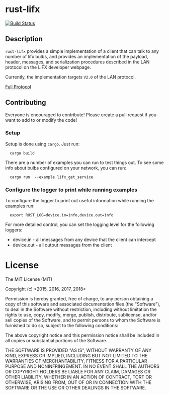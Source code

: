 # rust-lifx

[![Build Status](https://travis-ci.com/rust-homeautomation/rust-lifx.svg?branch=master)](https://travis-ci.com/rust-homeautomation/rust-lifx)

## Description

`rust-lifx` provides a simple implementation of a client that can talk to any
number of lifx bulbs, and provides an implementation of the payload, header, 
messages, and serialization procedures described in the LAN protocol on the 
LiFX developer webpage.

Currently, the implementation targets `V2.0` of the LAN protocol.

[Full Protocol](http://lan.developer.lifx.com/docs/)

## Contributing

Everyone is encouraged to contribute! Please create a pull request if you want 
to add to or modify the code!

### Setup

Setup is done using `cargo`. Just run:

```
  cargo build
```

There are a number of examples you can run to test things out. To see some info
about bulbs configured on your network, you can run:

```
  cargo run  --example lifx_get_service
```


### Configure the logger to print while running examples

To configure the logger to print out useful information while running the examples
run:

```
  export RUST_LOG=device.in=info,device.out=info
```

For more detailed control, you can set the logging level for the following 
loggers:

  * device.in - all messages from any device that the client can intercept 
  * device.out - all output messages from the client

# License

The MIT License (MIT)

Copyright (c) <2015, 2016, 2017, 2018> <Ferris Tseng>

Permission is hereby granted, free of charge, to any person obtaining a copy
of this software and associated documentation files (the "Software"), to deal
in the Software without restriction, including without limitation the rights
to use, copy, modify, merge, publish, distribute, sublicense, and/or sell
copies of the Software, and to permit persons to whom the Software is
furnished to do so, subject to the following conditions:

The above copyright notice and this permission notice shall be included in
all copies or substantial portions of the Software.

THE SOFTWARE IS PROVIDED "AS IS", WITHOUT WARRANTY OF ANY KIND, EXPRESS OR
IMPLIED, INCLUDING BUT NOT LIMITED TO THE WARRANTIES OF MERCHANTABILITY,
FITNESS FOR A PARTICULAR PURPOSE AND NONINFRINGEMENT. IN NO EVENT SHALL THE
AUTHORS OR COPYRIGHT HOLDERS BE LIABLE FOR ANY CLAIM, DAMAGES OR OTHER
LIABILITY, WHETHER IN AN ACTION OF CONTRACT, TORT OR OTHERWISE, ARISING FROM,
OUT OF OR IN CONNECTION WITH THE SOFTWARE OR THE USE OR OTHER DEALINGS IN
THE SOFTWARE.
